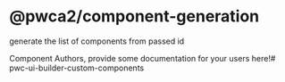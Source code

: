 @pwca2/component-generation
===============================================
generate the list of components from passed id

Component Authors, provide some documentation for your users here!#   p w c - u i - b u i l d e r - c u s t o m - c o m p o n e n t s  
 